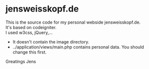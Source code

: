 # jensweisskopf.de

This is the source code for my personal webside jensweisskopf.de.  
It's based on codeigniter.  
I used w3css, jQuery,...  

* It doesn't contain the image directory.  
* ../application/views/main.php contains personal data. You should change this first.

Greatings Jens  
